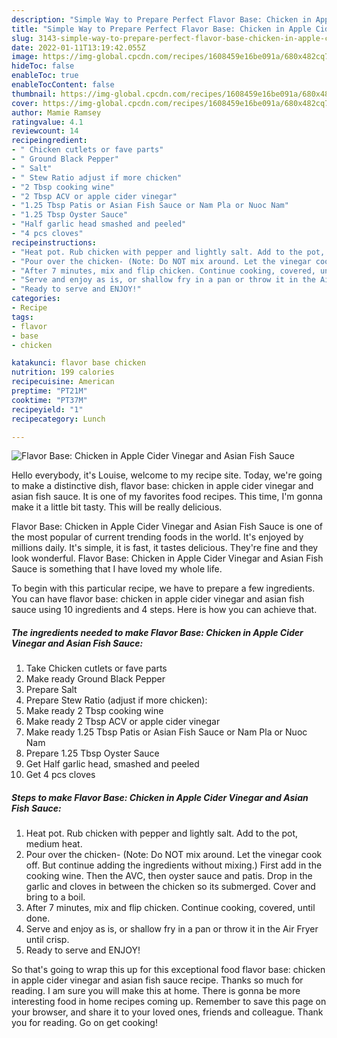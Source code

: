 ```yaml
---
description: "Simple Way to Prepare Perfect Flavor Base: Chicken in Apple Cider Vinegar and Asian Fish Sauce"
title: "Simple Way to Prepare Perfect Flavor Base: Chicken in Apple Cider Vinegar and Asian Fish Sauce"
slug: 3143-simple-way-to-prepare-perfect-flavor-base-chicken-in-apple-cider-vinegar-and-asian-fish-sauce
date: 2022-01-11T13:19:42.055Z
image: https://img-global.cpcdn.com/recipes/1608459e16be091a/680x482cq70/flavor-base-chicken-in-apple-cider-vinegar-and-asian-fish-sauce-recipe-main-photo.jpg
hideToc: false
enableToc: true
enableTocContent: false
thumbnail: https://img-global.cpcdn.com/recipes/1608459e16be091a/680x482cq70/flavor-base-chicken-in-apple-cider-vinegar-and-asian-fish-sauce-recipe-main-photo.jpg
cover: https://img-global.cpcdn.com/recipes/1608459e16be091a/680x482cq70/flavor-base-chicken-in-apple-cider-vinegar-and-asian-fish-sauce-recipe-main-photo.jpg
author: Mamie Ramsey
ratingvalue: 4.1
reviewcount: 14
recipeingredient:
- " Chicken cutlets or fave parts"
- " Ground Black Pepper"
- " Salt"
- " Stew Ratio adjust if more chicken"
- "2 Tbsp cooking wine"
- "2 Tbsp ACV or apple cider vinegar"
- "1.25 Tbsp Patis or Asian Fish Sauce or Nam Pla or Nuoc Nam"
- "1.25 Tbsp Oyster Sauce"
- "Half garlic head smashed and peeled"
- "4 pcs cloves"
recipeinstructions:
- "Heat pot. Rub chicken with pepper and lightly salt. Add to the pot, medium heat."
- "Pour over the chicken- (Note: Do NOT mix around. Let the vinegar cook off. But continue adding the ingredients without mixing.)  First add in the cooking wine. Then the AVC, then oyster sauce and patis. Drop in the garlic and cloves in between the chicken so its submerged. Cover and bring to a boil."
- "After 7 minutes, mix and flip chicken. Continue cooking, covered, until done."
- "Serve and enjoy as is, or shallow fry in a pan or throw it in the Air Fryer until crisp."
- "Ready to serve and ENJOY!"
categories:
- Recipe
tags:
- flavor
- base
- chicken

katakunci: flavor base chicken 
nutrition: 199 calories
recipecuisine: American
preptime: "PT21M"
cooktime: "PT37M"
recipeyield: "1"
recipecategory: Lunch

---
```



![Flavor Base: Chicken in Apple Cider Vinegar and Asian Fish Sauce](https://img-global.cpcdn.com/recipes/1608459e16be091a/680x482cq70/flavor-base-chicken-in-apple-cider-vinegar-and-asian-fish-sauce-recipe-main-photo.jpg)

Hello everybody, it's Louise, welcome to my recipe site. Today, we're going to make a distinctive dish, flavor base: chicken in apple cider vinegar and asian fish sauce. It is one of my favorites food recipes. This time, I'm gonna make it a little bit tasty. This will be really delicious.



Flavor Base: Chicken in Apple Cider Vinegar and Asian Fish Sauce is one of the most popular of current trending foods in the world. It's enjoyed by millions daily. It's simple, it is fast, it tastes delicious. They're fine and they look wonderful. Flavor Base: Chicken in Apple Cider Vinegar and Asian Fish Sauce is something that I have loved my whole life.


To begin with this particular recipe, we have to prepare a few ingredients. You can have flavor base: chicken in apple cider vinegar and asian fish sauce using 10 ingredients and 4 steps. Here is how you can achieve that.

<!--inarticleads1-->

##### The ingredients needed to make Flavor Base: Chicken in Apple Cider Vinegar and Asian Fish Sauce:

1. Take  Chicken cutlets or fave parts
1. Make ready  Ground Black Pepper
1. Prepare  Salt
1. Prepare  Stew Ratio (adjust if more chicken):
1. Make ready 2 Tbsp cooking wine
1. Make ready 2 Tbsp ACV or apple cider vinegar
1. Make ready 1.25 Tbsp Patis or Asian Fish Sauce or Nam Pla or Nuoc Nam
1. Prepare 1.25 Tbsp Oyster Sauce
1. Get Half garlic head, smashed and peeled
1. Get 4 pcs cloves




<!--inarticleads2-->

##### Steps to make Flavor Base: Chicken in Apple Cider Vinegar and Asian Fish Sauce:

1. Heat pot. Rub chicken with pepper and lightly salt. Add to the pot, medium heat.
1. Pour over the chicken- (Note: Do NOT mix around. Let the vinegar cook off. But continue adding the ingredients without mixing.)  First add in the cooking wine. Then the AVC, then oyster sauce and patis. Drop in the garlic and cloves in between the chicken so its submerged. Cover and bring to a boil.
1. After 7 minutes, mix and flip chicken. Continue cooking, covered, until done.
1. Serve and enjoy as is, or shallow fry in a pan or throw it in the Air Fryer until crisp.
1. Ready to serve and ENJOY!



So that's going to wrap this up for this exceptional food flavor base: chicken in apple cider vinegar and asian fish sauce recipe. Thanks so much for reading. I am sure you will make this at home. There is gonna be more interesting food in home recipes coming up. Remember to save this page on your browser, and share it to your loved ones, friends and colleague. Thank you for reading. Go on get cooking!
